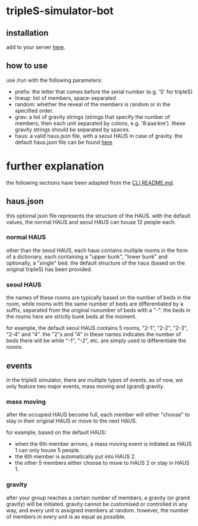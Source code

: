 # tripleS-simulator-bot

## installation 
add to your server [here](https://discord.com/api/oauth2/authorize?client_id=1041703388057960479&permissions=2048&scope=bot%20applications.commands).

## how to use
use /run with the following parameters:
- prefix: the letter that comes before the serial number (e.g. 'S' for tripleS)
- lineup: list of members, space-separated
- random: whether the reveal of the members is random or in the specified order.
- grav: a list of gravity strings (strings that specify the number of members, then each unit separated by colons, e.g. '8:aaa:kre'). these gravity strings should be separated by spaces.
- haus: a valid haus.json file, with a seoul HAUS in case of gravity. the default haus.json file can be found [here](https://github.com/shuu-wasseo/tripleS-simulator-bot/blob/main/haus.json)

# further explanation
the following sections have been adapted from the [CLI README.md](https://github.com/shuu-wasseo/tripleS-simulator/blob/main/README.md).

## haus.json
this optional json file represents the structure of the HAUS. with the default values, the normal HAUS and seoul HAUS can house 12 people each.
### normal HAUS
other than the seoul HAUS, each haus contains multiple rooms in the form of a dictionary, each containing a "upper bunk", "lower bunk" and optionally, a "single" bed. the default structure of the haus (based on the original tripleS) has been provided.

### seoul HAUS
the names of these rooms are typically based on the number of beds in the room, while rooms with the same number of beds are differentiated by a suffix, separated from the original nunumber of beds with a "-". the beds in the rooms here are strictly bunk beds at the moment.

for example, the default seoul HAUS contains 5 rooms, "2-1", "2-2", "2-3", "2-4" and "4". the "2"s and "4" in these names indicates the number of beds there will be while "-1", "-2", etc. are simply used to differentiate the rooms.

## events
in the tripleS simulator, there are multiple types of events. as of now, we only feature two major events, mass moving and (grand) gravity.

### mass moving
after the occupied HAUS become full, each member will either "choose" to stay in their original HAUS or move to the next HAUS. 

for example, based on the default HAUS:
- when the 6th member arrives, a mass moving event is initiated as HAUS 1 can only house 5 people.
- the 6th member is automatically put into HAUS 2.
- the other 5 members either choose to move to HAUS 2 or stay in HAUS 1.

### gravity
after your group reaches a certain number of members, a gravity (or grand gravity) will be initiated. gravity cannot be customised or controlled in any way, and every unit is assigned members at random. however, the number of members in every unit is as equal as possible.
